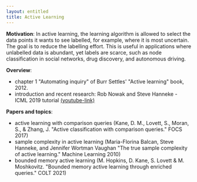 ```yaml
---
layout: entitled
title: Active Learning
---
```


**Motivation**: In active learning, the learning algorithm is allowed to select the data points it wants to see labelled, for example, where it is most uncertain. The goal is to reduce the labelling effort. This is useful in applications where unlabelled data is abundant, yet labels are scarce, such as node classification in social networks, drug discovery, and autonomous driving.

**Overview**:

- chapter 1 "Automating inquiry" of Burr Settles' "Active learning" book, 2012.
- introduction and recent research: Rob Nowak and Steve Hanneke - ICML 2019 tutorial [(youtube-link)](https://youtube.videoken.com/embed/0TADiY7iPAc)

**Papers and topics**:

- active learning with comparison queries (Kane, D. M., Lovett, S., Moran, S., & Zhang, J.  "Active classification with comparison queries." FOCS 2017)
- sample complexity in active learning (Maria-Florina Balcan, Steve Hanneke, and Jennifer Wortman Vaughan "The true sample complexity of active learning." Machine Learning 2010)
- bounded memory active learning (M. Hopkins, D. Kane, S. Lovett & M. Moshkovitz. "Bounded memory active learning through enriched queries." COLT 2021)
